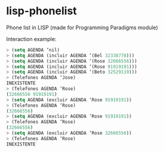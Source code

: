 # lisp-phonelist
Phone list in LISP (made for Programming Paradigms module)
  
Interaction example:

````lisp
> (setq AGENDA ‘nil)
> (setq AGENDA (incluir AGENDA ‘(Bel 32338778)))
> (setq AGENDA (incluir AGENDA ‘(Rose 32666556)))
> (setq AGENDA (incluir AGENDA ‘(Rose 91919191)))
> (setq AGENDA (incluir AGENDA ‘(Beto 32529119)))
> (Telefones AGENDA ‘Jose)
INEXISTENTE
> (Telefones AGENDA ‘Rose)
(32666556 91919191)
> (setq AGENDA (excluir AGENDA ‘Rose 91919191))
> (Telefones AGENDA ‘Rose)
(32666556)
> (setq AGENDA (excluir AGENDA ‘Rose 91919191))
> (Telefones AGENDA ‘Rose)
(32666556)
> (setq AGENDA (excluir AGENDA ‘Rose 32666556))
> (Telefones AGENDA ‘Rose)
INEXISTENTE
````
